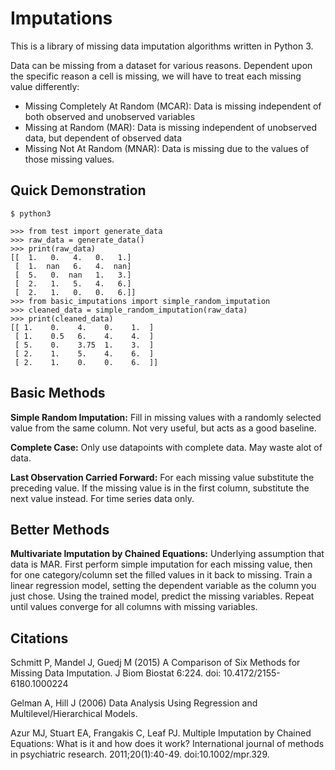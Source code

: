 # Imputations

This is a library of missing data imputation algorithms written in Python 3.

Data can be missing from a dataset for various reasons. Dependent upon the specific reason a cell is missing, we will have to treat each missing value differently:

- Missing Completely At Random (MCAR): Data is missing independent of both observed
  and unobserved variables
- Missing at Random (MAR): Data is missing independent of unobserved data, but
  dependent of observed data
- Missing Not At Random (MNAR): Data is missing due to the values of those missing
  values. 
  
## Quick Demonstration

``` shell
$ python3
```

``` python3
>>> from test import generate_data
>>> raw_data = generate_data()
>>> print(raw_data)
[[  1.   0.   4.   0.   1.]
 [  1.  nan   6.   4.  nan]
 [  5.   0.  nan   1.   3.]
 [  2.   1.   5.   4.   6.]
 [  2.   1.   0.   0.   6.]]
>>> from basic_imputations import simple_random_imputation     
>>> cleaned_data = simple_random_imputation(raw_data) 
>>> print(cleaned_data)
[[ 1.    0.    4.    0.    1.  ]
 [ 1.    0.5   6.    4.    4.  ]
 [ 5.    0.    3.75  1.    3.  ]
 [ 2.    1.    5.    4.    6.  ]
 [ 2.    1.    0.    0.    6.  ]]
```

## Basic Methods

**Simple Random Imputation:** Fill in missing values with a randomly selected value from the same column. Not very useful, but acts as a good baseline.

**Complete Case:** Only use datapoints with complete data. May waste alot of data.

**Last Observation Carried Forward:** For each missing value substitute the preceding value. If the missing value is in the first column, substitute the next value instead. For time series data only. 

## Better Methods

**Multivariate Imputation by Chained Equations:** Underlying assumption that data is MAR. First perform simple imputation for each missing value, then for one category/column set the filled values in it back to missing. Train a linear regression model, setting the dependent variable as the column you just chose. Using the trained model, predict the missing variables. Repeat until values converge for all columns with missing variables.

## Citations

Schmitt P, Mandel J, Guedj M (2015) A Comparison of Six Methods for Missing Data Imputation. J Biom Biostat 6:224. doi: 10.4172/2155-6180.1000224

Gelman A, Hill J (2006) Data Analysis Using Regression and Multilevel/Hierarchical Models.  

Azur MJ, Stuart EA, Frangakis C, Leaf PJ. Multiple Imputation by Chained Equations:
What is it and how does it work? International journal of methods in psychiatric
research. 2011;20(1):40-49. doi:10.1002/mpr.329.

